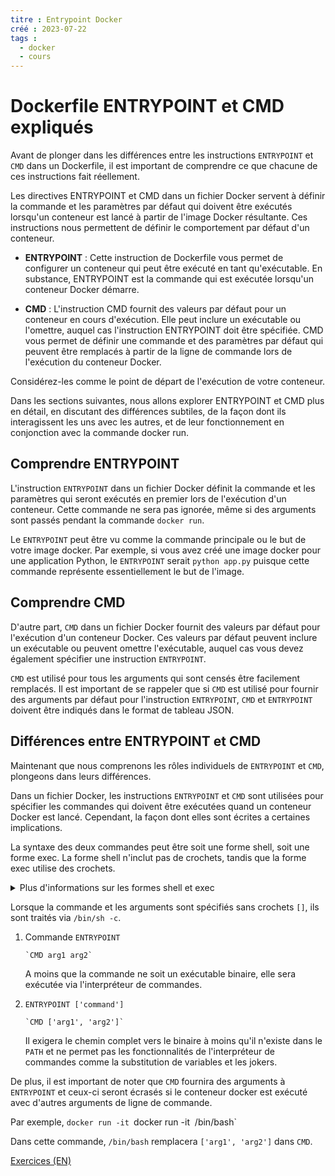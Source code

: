 ```yaml
---
titre : Entrypoint Docker
créé : 2023-07-22
tags :
  - docker
  - cours
---
```


# Dockerfile ENTRYPOINT et CMD expliqués

Avant de plonger dans les différences entre les instructions `ENTRYPOINT` et `CMD` dans un Dockerfile, il est important de comprendre ce que chacune de ces instructions fait réellement.

Les directives ENTRYPOINT et CMD dans un fichier Docker servent à définir la commande et les paramètres par défaut qui doivent être exécutés lorsqu'un conteneur est lancé à partir de l'image Docker résultante. Ces instructions nous permettent de définir le comportement par défaut d'un conteneur.

- **ENTRYPOINT** : Cette instruction de Dockerfile vous permet de configurer un conteneur qui peut être exécuté en tant qu'exécutable. En substance, ENTRYPOINT est la commande qui est exécutée lorsqu'un conteneur Docker démarre. 

- **CMD** : L'instruction CMD fournit des valeurs par défaut pour un conteneur en cours d'exécution. Elle peut inclure un exécutable ou l'omettre, auquel cas l'instruction ENTRYPOINT doit être spécifiée. CMD vous permet de définir une commande et des paramètres par défaut qui peuvent être remplacés à partir de la ligne de commande lors de l'exécution du conteneur Docker.

Considérez-les comme le point de départ de l'exécution de votre conteneur.

Dans les sections suivantes, nous allons explorer ENTRYPOINT et CMD plus en détail, en discutant des différences subtiles, de la façon dont ils interagissent les uns avec les autres, et de leur fonctionnement en conjonction avec la commande docker run.

## Comprendre ENTRYPOINT

L'instruction `ENTRYPOINT` dans un fichier Docker définit la commande et les paramètres qui seront exécutés en premier lors de l'exécution d'un conteneur. Cette commande ne sera pas ignorée, même si des arguments sont passés pendant la commande `docker run`. 

Le `ENTRYPOINT` peut être vu comme la commande principale ou le but de votre image docker. Par exemple, si vous avez créé une image docker pour une application Python, le `ENTRYPOINT` serait `python app.py` puisque cette commande représente essentiellement le but de l'image.

## Comprendre CMD

D'autre part, `CMD` dans un fichier Docker fournit des valeurs par défaut pour l'exécution d'un conteneur Docker. Ces valeurs par défaut peuvent inclure un exécutable ou peuvent omettre l'exécutable, auquel cas vous devez également spécifier une instruction `ENTRYPOINT`.

`CMD` est utilisé pour tous les arguments qui sont censés être facilement remplacés. Il est important de se rappeler que si `CMD` est utilisé pour fournir des arguments par défaut pour l'instruction `ENTRYPOINT`, `CMD` et `ENTRYPOINT` doivent être indiqués dans le format de tableau JSON.

## Différences entre ENTRYPOINT et CMD

Maintenant que nous comprenons les rôles individuels de `ENTRYPOINT` et `CMD`, plongeons dans leurs différences.

Dans un fichier Docker, les instructions `ENTRYPOINT` et `CMD` sont utilisées pour spécifier les commandes qui doivent être exécutées quand un conteneur Docker est lancé. Cependant, la façon dont elles sont écrites a certaines implications.

La syntaxe des deux commandes peut être soit une forme shell, soit une forme exec. La forme shell n'inclut pas de crochets, tandis que la forme exec utilise des crochets.

<details class="ml-4">
<summary class="font-bold cursor-pointer -ml-4">Plus d'informations sur les formes shell et exec</summary>
Dans les instructions ENTRYPOINT et CMD de Docker, deux formes peuvent être utilisées - la forme Shell ou la forme Exec.

- **Forme Shell** :

  La forme shell est spécifiée sans l'utilisation de crochets. Elle utilise l'interpréteur de commandes pour exécuter la commande, ce qui se traduit par `/bin/sh -c votre_commande`. Cette forme initie un nouveau processus shell, qui est légèrement plus gourmand en ressources que la forme exec.

  Dans Docker, la forme ENTRYPOINT du shell pourrait être comme `ENTRYPOINT command param1 param2` et la forme CMD du shell serait `CMD command param1 param2`.

  Par exemple, la forme de l'interprète de commandes CMD serait `CMD command param1 param2` :
  ```
  ENTRYPOINT echo "Bonjour, le monde !"
  CMD echo "Bienvenue dans le monde Docker !"
  ```

- **Exec Form** :

  Le formulaire exec est spécifié en utilisant la syntaxe des tableaux JSON (c'est-à-dire qu'il utilise des crochets). Cette forme n'initie pas un nouveau processus shell et est exécutée directement. Elle est donc légèrement plus efficace en termes d'utilisation des ressources. 

  Dans Docker, les formes d'exécution ENTRYPOINT et CMD sont les suivantes : `ENTRYPOINT ["executable", "param1", "param2"]` et `CMD ["executable", "param1", "param2"]`. 

  Par exemple :
  ```
  ENTRYPOINT ["echo", "Hello, World !"]
  CMD ["echo", "Welcome to the Docker World !"]
  ```

Dans la plupart des cas, lorsque vous utilisez CMD, il est souvent plus avantageux d'utiliser la forme Exec car elle permet de gérer les signaux. L'application que vous exécutez recevra directement les signaux Unix. En règle générale, lorsque vous utilisez ENTRYPOINT, la forme Exec doit également être utilisée, sinon la gestion des signaux ne fonctionne pas correctement, car seul le processus de l'interpréteur de commandes est interrompu. 

<details class="ml-4">
<summary class="font-bold cursor-pointer -ml-4">Plus d'informations sur les signaux</summary>
Parlons un peu des signaux Unix. Les signaux Unix sont des interruptions logicielles qui permettent de gérer des événements asynchrones. Il s'agit d'une forme de communication entre les processus, permettant à un processus d'être notifié d'événements tels que les demandes de terminaison (SIGTERM), les interruptions clavier (SIGINT) et bien d'autres.

Lorsque vous démarrez un conteneur Docker, il démarre un processus unique spécifié par le CMD ou l'ENTRYPOINT. Ce processus unique à l'intérieur du conteneur Docker se voit attribuer un PID (Process ID) de 1 et tous les signaux Unix que Docker reçoit seront transmis à ce processus PID 1. Ceci est particulièrement important lors de l'arrêt d'un conteneur car Docker enverra un signal SIGTERM, et après une période de grâce, un SIGKILL pour arrêter le processus.

- **CMD et signaux** : Si vous utilisez la forme shell de CMD, comme `CMD command param1 param2`, alors Docker démarre un shell (`/bin/sh -c`) en tant que PID 1 et exécute la commande à l'intérieur de ce shell. Le shell ne transmet pas de signaux à la commande. Ainsi, si Docker envoie un signal SIGTERM, il atteint l'interpréteur de commandes mais pas votre commande.

- **ENTRYPOINT et signaux** : La même logique s'applique à la commande ENTRYPOINT. Lorsque vous utilisez la forme shell `ENTRYPOINT command param1 param2`, le signal SIGTERM terminera seulement le shell mais ne terminera pas le processus à l'intérieur du shell.

Cela explique pourquoi la gestion des signaux ne fonctionne pas correctement lorsque la forme shell de CMD ou ENTRYPOINT est utilisée dans un fichier Docker.

Cependant, lorsque la forme Exec de CMD ou ENTRYPOINT est utilisée, c'est-à-dire `CMD ["executable", "param1", "param2"]` ou `ENTRYPOINT ["executable", "param1", "param2"]`, Docker peut directement exécuter la commande sans impliquer un shell, et donc, le processus démarré avec le PID 1 est la commande elle-même et non le shell. Dans ce cas, les signaux Unix tels que SIGTERM sont transmis directement à l'application, ce qui lui permet de s'arrêter de manière élégante.

Par conséquent, à moins qu'il n'y ait un besoin spécifique d'utiliser la forme Shell, il est recommandé d'utiliser la forme Exec de CMD et ENTRYPOINT dans Docker, car elle garantit une gestion correcte des signaux et un arrêt gracieux des conteneurs.
</details>

Veuillez noter que les paramètres CMD dans la forme exec seront généralement utilisés comme paramètres supplémentaires dans la commande ENTRYPOINT si ENTRYPOINT est spécifié.
</details>

Lorsque la commande et les arguments sont spécifiés sans crochets `[]`, ils sont traités via `/bin/sh -c`.

1. Commande `ENTRYPOINT`

       `CMD arg1 arg2`

   A moins que la commande ne soit un exécutable binaire, elle sera exécutée via l'interpréteur de commandes.

2. `ENTRYPOINT ['command']`

       `CMD ['arg1', 'arg2']`

   Il exigera le chemin complet vers le binaire à moins qu'il n'existe dans le `PATH` et ne permet pas les fonctionnalités de l'interpréteur de commandes comme la substitution de variables et les jokers.

De plus, il est important de noter que `CMD` fournira des arguments à `ENTRYPOINT` et ceux-ci seront écrasés si le conteneur docker est exécuté avec d'autres arguments de ligne de commande.

Par exemple, `docker run -it
`docker run -it <image> /bin/bash`

Dans cette commande, `/bin/bash` remplacera `['arg1', 'arg2']` dans `CMD`.

[Exercices (EN)](/fr/docker/entrypoint/exercice)
